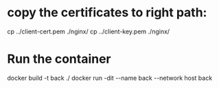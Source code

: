 
# copy the certificates to right path:
cp ../client-cert.pem ./nginx/
cp ../client-key.pem ./nginx/

# Run the container
docker build -t back ./
docker run -dit --name back --network host back